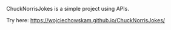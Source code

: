ChuckNorrisJokes is a simple project using APIs.

Try here: https://wojciechowskam.github.io/ChuckNorrisJokes/
